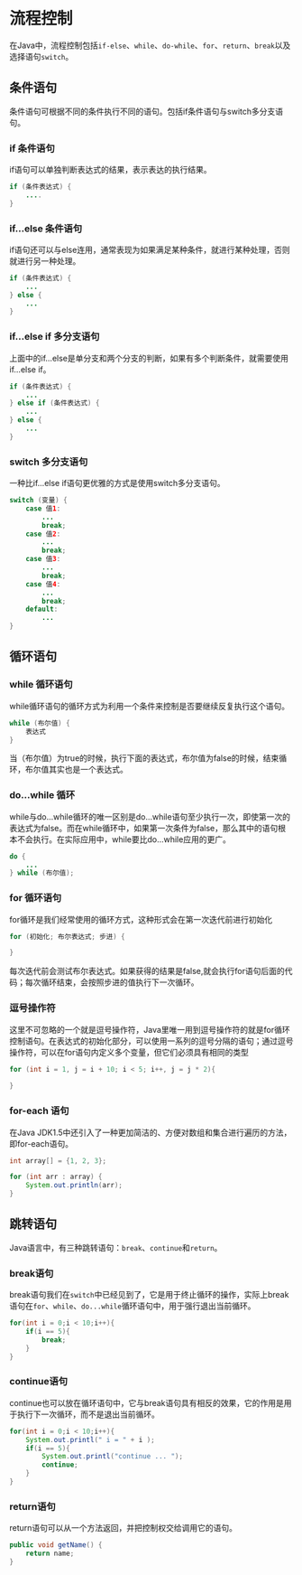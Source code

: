 # 流程控制

在Java中，流程控制包括`if-else`、`while`、`do-while`、`for`、`return`、`break`以及选择语句`switch`。

## 条件语句

条件语句可根据不同的条件执行不同的语句。包括if条件语句与switch多分支语句。

### if 条件语句

if语句可以单独判断表达式的结果，表示表达的执行结果。

```java
if (条件表达式) {
    ....
}
```

### if...else 条件语句

if语句还可以与else连用，通常表现为如果满足某种条件，就进行某种处理，否则就进行另一种处理。

```java
if (条件表达式) {
    ...
} else {
    ...
}
```

### if...else if 多分支语句

上面中的if...else是单分支和两个分支的判断，如果有多个判断条件，就需要使用if...else if。

```java
if (条件表达式) {
    ...
} else if (条件表达式) {
    ...
} else {
    ...
}
```

### switch 多分支语句

一种比if...else if语句更优雅的方式是使用switch多分支语句。

```java
switch (变量) {
    case 值1:
        ...
        break;
    case 值2:
        ...
        break;
    case 值3:
        ...
        break;
    case 值4:
        ...
        break;
    default:
        ...
}
```

## 循环语句

### while 循环语句

while循环语句的循环方式为利用一个条件来控制是否要继续反复执行这个语句。

```java
while (布尔值) {
    表达式
}
```

当（布尔值）为true的时候，执行下面的表达式，布尔值为false的时候，结束循环，布尔值其实也是一个表达式。

### do...while 循环

while与do...while循环的唯一区别是do...while语句至少执行一次，即使第一次的表达式为false。而在while循环中，如果第一次条件为false，那么其中的语句根本不会执行。在实际应用中，while要比do...while应用的更广。

```java
do {
    ...
} while (布尔值);
```

### for 循环语句

for循环是我们经常使用的循环方式，这种形式会在第一次迭代前进行初始化

```java
for (初始化; 布尔表达式; 步进) {

}
```

每次迭代前会测试布尔表达式。如果获得的结果是false,就会执行for语句后面的代码；每次循环结束，会按照步进的值执行下一次循环。

### 逗号操作符

这里不可忽略的一个就是逗号操作符，Java里唯一用到逗号操作符的就是for循环控制语句。在表达式的初始化部分，可以使用一系列的逗号分隔的语句；通过逗号操作符，可以在for语句内定义多个变量，但它们必须具有相同的类型

```java
for (int i = 1, j = i + 10; i < 5; i++, j = j * 2){
    
}
```

### for-each 语句

在Java JDK1.5中还引入了一种更加简洁的、方便对数组和集合进行遍历的方法，即for-each语句。

```java
int array[] = {1, 2, 3};

for (int arr : array) {
    System.out.println(arr);
}
```

## 跳转语句

Java语言中，有三种跳转语句：`break`、`continue`和`return`。

### break语句

break语句我们在`switch`中已经见到了，它是用于终止循环的操作，实际上break语句在`for`、`while`、`do...while`循环语句中，用于强行退出当前循环。

```java
for(int i = 0;i < 10;i++){
    if(i == 5){
        break;
    }
}
```

### continue语句

continue也可以放在循环语句中，它与break语句具有相反的效果，它的作用是用于执行下一次循环，而不是退出当前循环。

```java
for(int i = 0;i < 10;i++){
    System.out.printl(" i = " + i );
    if(i == 5){
        System.out.printl("continue ... ");
        continue;
    }
}
```

### return语句

return语句可以从一个方法返回，并把控制权交给调用它的语句。

```java
public void getName() {
    return name; 
}
```
